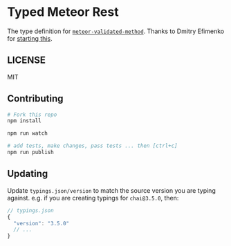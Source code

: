 # Typed Meteor Rest
The type definition for [`meteor-validated-method`](https://github.com/meteor/validated-method). Thanks to Dmitry Efimenko for [starting this](https://github.com/meteor/validated-method/issues/30).

## LICENSE
MIT

## Contributing

```sh
# Fork this repo
npm install

npm run watch

# add tests, make changes, pass tests ... then [ctrl+c]
npm run publish
```

## Updating
Update `typings.json/version` to match the source version you are typing against.
e.g. if you are creating typings for `chai@3.5.0`, then:
```js
// typings.json
{
  "version": "3.5.0"
  // ...
}
```

